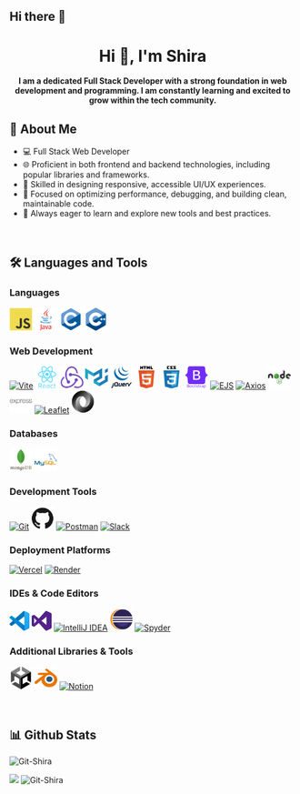 ## Hi there 👋

<!--
**Git-Shira/Git-Shira** is a ✨ _special_ ✨ repository because its `README.md` (this file) appears on your GitHub profile.

Here are some ideas to get you started:

- 🔭 I’m currently working on ...
- 🌱 I’m currently learning ...
- 👯 I’m looking to collaborate on ...
- 🤔 I’m looking for help with ...
- 💬 Ask me about ...
- 📫 How to reach me: ...
- 😄 Pronouns: ...
- ⚡ Fun fact: ...
-->

<div align="center">
  <h1>Hi 👋, I'm Shira</h1>
  <p ><b>
I am a dedicated Full Stack Developer with a strong foundation in web development and programming.
I am constantly learning and excited to grow within the tech community.
</b></p>
</div>

## 💭 About Me

- 💻 Full Stack Web Developer
- 🌐 Proficient in both frontend and backend technologies, including popular libraries and frameworks.
- 🎨 Skilled in designing responsive, accessible UI/UX experiences.
- 🎯 Focused on optimizing performance, debugging, and building clean, maintainable code.
- 🌱 Always eager to learn and explore new tools and best practices.

<div style="height:20px">
</div>

## 🛠 Languages and Tools

### Languages

<p align="left">
  <a href="https://developer.mozilla.org/en-US/docs/Web/JavaScript" target="_blank" rel="noreferrer"> <img src="https://raw.githubusercontent.com/devicons/devicon/master/icons/javascript/javascript-original.svg" alt="JavaScript" width="40" height="40"/></a>
  <a href="https://www.oracle.com/java/" target="_blank" rel="noreferrer"> <img src="https://raw.githubusercontent.com/devicons/devicon/master/icons/java/java-original-wordmark.svg" alt="Java" width="40" height="40"/></a>
  <a href="https://en.wikipedia.org/wiki/C_(programming_language)" target="_blank" rel="noreferrer"> <img src="https://raw.githubusercontent.com/devicons/devicon/master/icons/c/c-original.svg" alt="C" width="40" height="40"/></a>
  <a href="https://isocpp.org/" target="_blank" rel="noreferrer"> <img src="https://raw.githubusercontent.com/devicons/devicon/master/icons/cplusplus/cplusplus-original.svg" alt="C++" width="40" height="40"/></a>
</p>

### Web Development

<p align="left">
  <a href="https://vitejs.dev/" target="_blank" rel="noreferrer"> <img src="https://vitejs.dev/logo.svg" alt="Vite" width="40" height="40"/></a>
  <a href="https://reactjs.org/" target="_blank" rel="noreferrer"> <img src="https://raw.githubusercontent.com/devicons/devicon/master/icons/react/react-original-wordmark.svg" alt="React" width="40" height="40"/></a>
  <a href="https://redux.js.org/" target="_blank" rel="noreferrer"> <img src="https://raw.githubusercontent.com/devicons/devicon/master/icons/redux/redux-original.svg" alt="Redux" width="40" height="40"/></a>
  <a href="https://mui.com/" target="_blank" rel="noreferrer"> <img src="https://raw.githubusercontent.com/devicons/devicon/master/icons/materialui/materialui-original.svg" alt="MUI" width="40" height="40"/></a>
  <a href="https://jquery.com/" target="_blank" rel="noreferrer"> <img src="https://raw.githubusercontent.com/devicons/devicon/master/icons/jquery/jquery-original-wordmark.svg" alt="jQuery" width="40" height="40"/></a>
  <a href="https://www.w3.org/html/" target="_blank" rel="noreferrer"> <img src="https://raw.githubusercontent.com/devicons/devicon/master/icons/html5/html5-original-wordmark.svg" alt="HTML5" width="40" height="40"/></a>
  <a href="https://www.w3schools.com/css/" target="_blank" rel="noreferrer"> <img src="https://raw.githubusercontent.com/devicons/devicon/master/icons/css3/css3-original-wordmark.svg" alt="CSS3" width="40" height="40"/></a>
 <a href="https://getbootstrap.com" target="_blank" rel="noreferrer"> <img src="https://raw.githubusercontent.com/devicons/devicon/master/icons/bootstrap/bootstrap-plain-wordmark.svg" alt="Bootstrap" width="40" height="40"/></a>
<a href="https://ejs.co/" target="_blank" rel="noreferrer"> <img src="https://www.vectorlogo.zone/logos/expressjs/expressjs-icon.svg" alt="EJS" width="40" height="40"/></a>
  <a href="https://axios-http.com/" target="_blank" rel="noreferrer"> <img src="https://www.vectorlogo.zone/logos/javascript/javascript-icon.svg" alt="Axios" width="40" height="40"/></a>
  <a href="https://nodejs.org" target="_blank" rel="noreferrer"> <img src="https://raw.githubusercontent.com/devicons/devicon/master/icons/nodejs/nodejs-original-wordmark.svg" alt="Node.js" width="40" height="40"/></a>
  <a href="https://expressjs.com" target="_blank" rel="noreferrer"> <img src="https://raw.githubusercontent.com/devicons/devicon/master/icons/express/express-original-wordmark.svg" alt="Express" width="40" height="40"/></a>
  <a href="https://leafletjs.com/" target="_blank" rel="noreferrer"> <img src="https://www.vectorlogo.zone/logos/leafletjs/leafletjs-icon.svg" alt="Leaflet" width="40" height="40"/></a>
  <img src="https://raw.githubusercontent.com/devicons/devicon/master/icons/json/json-original.svg" alt="JSON" width="40" height="40"/>
</p>

### Databases

<p align="left">
  <a href="https://www.mongodb.com/" target="_blank" rel="noreferrer"> <img src="https://raw.githubusercontent.com/devicons/devicon/master/icons/mongodb/mongodb-original-wordmark.svg" alt="MongoDB" width="40" height="40"/></a>
  <a href="https://www.mysql.com/" target="_blank" rel="noreferrer"> <img src="https://raw.githubusercontent.com/devicons/devicon/master/icons/mysql/mysql-original-wordmark.svg" alt="MySQL" width="40" height="40"/></a>
</p>

### Development Tools

<p align="left">
  <a href="https://git-scm.com/" target="_blank" rel="noreferrer"> <img src="https://www.vectorlogo.zone/logos/git-scm/git-scm-icon.svg" alt="Git" width="40" height="40"/></a>
  <a href="https://github.com/" target="_blank" rel="noreferrer"> <img src="https://raw.githubusercontent.com/devicons/devicon/master/icons/github/github-original.svg" alt="GitHub" width="40" height="40"/></a>
  <a href="https://postman.com" target="_blank" rel="noreferrer"> <img src="https://www.vectorlogo.zone/logos/getpostman/getpostman-icon.svg" alt="Postman" width="37" height="37"/></a>
  <a href="https://slack.com/" target="_blank" rel="noreferrer"> <img src="https://www.vectorlogo.zone/logos/slack/slack-icon.svg" alt="Slack" width="40" height="40"/></a>
</p>

### Deployment Platforms

<p align="left">
<a href="https://vercel.com/" target="_blank" rel="noreferrer"> <img src="https://images.ctfassets.net/crb83veve8xb/2VaNf5PhpBlvKAUKYfmefe/5fdaf99f05704485b02e14e8d4addefb/vercel.webp" alt="Vercel" width="100"/></a>
<a href="https://render.com" target="_blank">
  <img src="https://encrypted-tbn0.gstatic.com/images?q=tbn:ANd9GcRSw7un-1dvdWSRPsZ5hzpP3NX_tzp9F7VB49f0dp2PJl0x5f3EH7ekrigm2pp4VZ9gEDc&usqp=CAU" alt="Render" width="100" /></a>
</p>

### IDEs & Code Editors

<p align="left">
  <a href="https://code.visualstudio.com/" target="_blank" rel="noreferrer"> <img src="https://raw.githubusercontent.com/devicons/devicon/master/icons/vscode/vscode-original.svg" alt="VS Code" width="35" height="35"/></a>
 <a href="https://visualstudio.microsoft.com/" target="_blank" rel="noreferrer"> <img src="https://raw.githubusercontent.com/devicons/devicon/master/icons/visualstudio/visualstudio-plain.svg" alt="Visual Studio" width="35" height="35"/></a>
  <a href="https://www.jetbrains.com/idea/" target="_blank" rel="noreferrer"> <img src="https://resources.jetbrains.com/storage/products/company/brand/logos/IntelliJ_IDEA_icon.png" alt="IntelliJ IDEA" width="40" height="40"/></a>
  <a href="https://eclipse.org/" target="_blank" rel="noreferrer"> <img src="https://raw.githubusercontent.com/devicons/devicon/master/icons/eclipse/eclipse-original.svg" alt="Eclipse" width="40" height="40"/></a>
 <a href="https://www.spyder-ide.org/" target="_blank" rel="noreferrer"> <img src="https://upload.wikimedia.org/wikipedia/commons/7/7e/Spyder_logo.svg" alt="Spyder" width="40" height="40"/></a>
 </p>

### Additional Libraries & Tools

<p align="left">
  <a href="https://www.unity.com/" target="_blank" rel="noreferrer"> <img src="https://raw.githubusercontent.com/devicons/devicon/master/icons/unity/unity-original.svg" alt="Unity" width="40" height="40"/></a>
  <a href="https://www.blender.org/" target="_blank" rel="noreferrer"> <img src="https://raw.githubusercontent.com/devicons/devicon/master/icons/blender/blender-original.svg" alt="Blender" width="40" height="40"/></a>
  <a href="https://www.notion.so/" target="_blank" rel="noreferrer"> <img src="https://upload.wikimedia.org/wikipedia/commons/e/e9/Notion-logo.svg" alt="Notion" width="40" height="40"/></a>

<div style="height:20px">
</div>

## 📊 Github Stats

<p align="left">
  <img src="https://github-readme-stats.vercel.app/api/top-langs?username=Git-Shira&show_icons=true&locale=en&layout=compact&theme=dracula" alt="Git-Shira" />
</p>
<p align="left">
<a href="https://github.com/Git-Shira">
  <img src="https://github-readme-stats.vercel.app/api?username=Git-Shira&show_icons=true&theme=dracula&line_height=27" /></a>
  <img src="https://github-readme-streak-stats.herokuapp.com/?user=Git-Shira&theme=radical" alt="Git-Shira" />
</p>


